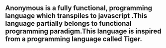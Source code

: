 ## Anonymous is a fully functional, programming language which transpiles to javascript .This language partially belongs to functional programming paradigm.This language is inspired from a programming language called Tiger.
